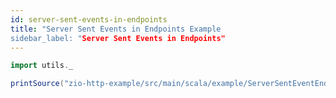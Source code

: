 ```yaml
---
id: server-sent-events-in-endpoints
title: "Server Sent Events in Endpoints Example
sidebar_label: "Server Sent Events in Endpoints"
---
```


```scala mdoc:passthrough
import utils._

printSource("zio-http-example/src/main/scala/example/ServerSentEventEndpoint.scala")
```

